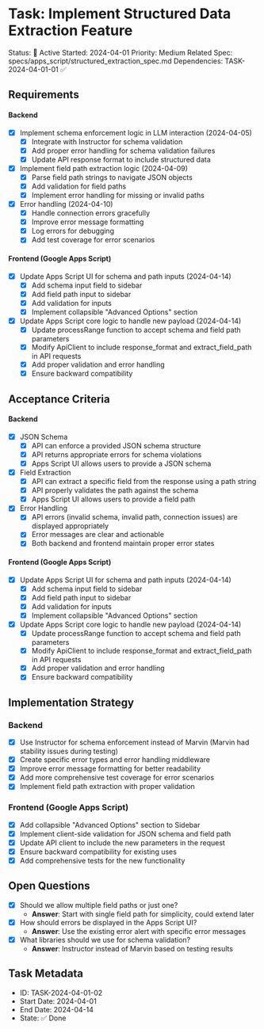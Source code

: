 # Task: Implement Structured Data Extraction Feature

Status: 🔄 Active
Started: 2024-04-01
Priority: Medium
Related Spec: specs/apps_script/structured_extraction_spec.md
Dependencies: TASK-2024-04-01-01 ✅

## Requirements

#### Backend

- [x] Implement schema enforcement logic in LLM interaction (2024-04-05)
  - [x] Integrate with Instructor for schema validation
  - [x] Add proper error handling for schema validation failures
  - [x] Update API response format to include structured data

- [x] Implement field path extraction logic (2024-04-09)
  - [x] Parse field path strings to navigate JSON objects
  - [x] Add validation for field paths
  - [x] Implement error handling for missing or invalid paths

- [x] Error handling (2024-04-10)
  - [x] Handle connection errors gracefully
  - [x] Improve error message formatting
  - [x] Log errors for debugging
  - [x] Add test coverage for error scenarios

#### Frontend (Google Apps Script)

- [x] Update Apps Script UI for schema and path inputs (2024-04-14)
  - [x] Add schema input field to sidebar
  - [x] Add field path input to sidebar
  - [x] Add validation for inputs
  - [x] Implement collapsible "Advanced Options" section

- [x] Update Apps Script core logic to handle new payload (2024-04-14)
  - [x] Update processRange function to accept schema and field path parameters
  - [x] Modify ApiClient to include response_format and extract_field_path in API requests
  - [x] Add proper validation and error handling
  - [x] Ensure backward compatibility

## Acceptance Criteria

#### Backend

- [x] JSON Schema
  - [x] API can enforce a provided JSON schema structure
  - [x] API returns appropriate errors for schema violations
  - [x] Apps Script UI allows users to provide a JSON schema

- [x] Field Extraction
  - [x] API can extract a specific field from the response using a path string
  - [x] API properly validates the path against the schema
  - [x] Apps Script UI allows users to provide a field path

- [x] Error Handling
  - [x] API errors (invalid schema, invalid path, connection issues) are displayed appropriately
  - [x] Error messages are clear and actionable
  - [x] Both backend and frontend maintain proper error states

#### Frontend (Google Apps Script)

- [x] Update Apps Script UI for schema and path inputs (2024-04-14)
  - [x] Add schema input field to sidebar
  - [x] Add field path input to sidebar
  - [x] Add validation for inputs
  - [x] Implement collapsible "Advanced Options" section

- [x] Update Apps Script core logic to handle new payload (2024-04-14)
  - [x] Update processRange function to accept schema and field path parameters
  - [x] Modify ApiClient to include response_format and extract_field_path in API requests
  - [x] Add proper validation and error handling
  - [x] Ensure backward compatibility

## Implementation Strategy

### Backend

- [x] Use Instructor for schema enforcement instead of Marvin (Marvin had stability issues during testing)
- [x] Create specific error types and error handling middleware
- [x] Improve error message formatting for better readability
- [x] Add more comprehensive test coverage for error scenarios
- [x] Implement field path extraction with proper validation

### Frontend (Google Apps Script)

- [x] Add collapsible "Advanced Options" section to Sidebar
- [x] Implement client-side validation for JSON schema and field path
- [x] Update API client to include the new parameters in the request
- [x] Ensure backward compatibility for existing uses
- [x] Add comprehensive tests for the new functionality

## Open Questions

- [x] Should we allow multiple field paths or just one?
  - **Answer**: Start with single field path for simplicity, could extend later
- [x] How should errors be displayed in the Apps Script UI?
  - **Answer**: Use the existing error alert with specific error messages
- [x] What libraries should we use for schema validation?
  - **Answer**: Instructor instead of Marvin based on testing results

## Task Metadata

- ID: TASK-2024-04-01-02
- Start Date: 2024-04-01
- End Date: 2024-04-14
- State: ✅ Done 